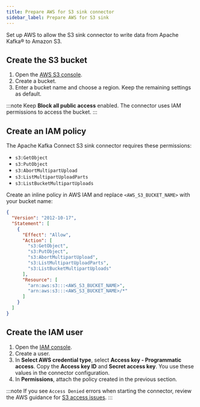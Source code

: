 ```yaml
---
title: Prepare AWS for S3 sink connector
sidebar_label: Prepare AWS for S3 sink
---
```


Set up AWS to allow the S3 sink connector to write data from Apache Kafka® to Amazon S3.

## Create the S3 bucket

1. Open the [AWS S3 console](https://s3.console.aws.amazon.com/).
1. Create a bucket.
1. Enter a bucket name and choose a region. Keep the remaining settings as default.

:::note
Keep **Block all public access** enabled. The connector uses IAM permissions to access
the bucket.
:::

## Create an IAM policy

The Apache Kafka Connect S3 sink connector requires these permissions:

- `s3:GetObject`
- `s3:PutObject`
- `s3:AbortMultipartUpload`
- `s3:ListMultipartUploadParts`
- `s3:ListBucketMultipartUploads`

Create an inline policy in AWS IAM and replace `<AWS_S3_BUCKET_NAME>` with your bucket
name:

```json
{
  "Version": "2012-10-17",
  "Statement": [
    {
      "Effect": "Allow",
      "Action": [
        "s3:GetObject",
        "s3:PutObject",
        "s3:AbortMultipartUpload",
        "s3:ListMultipartUploadParts",
        "s3:ListBucketMultipartUploads"
      ],
      "Resource": [
        "arn:aws:s3:::<AWS_S3_BUCKET_NAME>",
        "arn:aws:s3:::<AWS_S3_BUCKET_NAME>/*"
      ]
    }
  ]
}
```

## Create the IAM user

1. Open the [IAM console](https://console.aws.amazon.com/iamv2/home).
1. Create a user.
1. In **Select AWS credential type**, select **Access key - Programmatic access**.
   Copy the **Access key ID** and **Secret access key**. You use these values in the connector configuration.
1. In **Permissions**, attach the policy created in the previous section.

:::note
If you see `Access Denied` errors when starting the connector, review the AWS guidance
for
[S3 access issues](https://docs.aws.amazon.com/AmazonS3/latest/userguide/troubleshoot-403-errors).
:::
